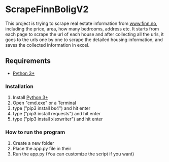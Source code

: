 # ScrapeFinnBoligV2

This project is trying to scrape real estate information from www.finn.no, including the price, area, how many bedrooms, address etc. It starts from each page to scrape the url of each house and after collecting all the urls, it goes to the urls one by one to scrape the detailed housing information, and saves the collected information in excel.

## Requirements
* [Python 3+](https://www.python.org/)

### Installation
1. Install [Python 3+](https://www.python.org/)
2. Open "cmd.exe" or a Terminal
3. type ("pip3 install bs4") and hit enter
4. type ("pip3 install requests") and hit enter
5. type ("pip3 install xlsxwriter") and hit enter

### How to run the program
1. Create a new folder
2. Place the app.py file in their
3. Run the app.py (You can customize the script if you want)
